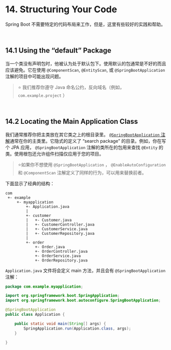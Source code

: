 # 14. Structuring Your Code

Spring Boot 不需要特定的代码布局来工作，但是，这里有些较好的实践和帮助。

<br>

## 14.1 Using the “default” Package

当一个类没有声明包时，他被认为处于默认包下。使用默认的包通常是不好的而且应该避免。它在使用 `@ComponentScan`, `@EntityScan`, 或 `@SpringBootApplication` 注解的项目中可能出现问题。
>:star: 我们推荐你遵守 Java 命名公约，反向域名（例如，`com.example.project` ）

<br>

## 14.2 Locating the Main Application Class

我们通常推荐你把主类放在其它类之上的根目录里。 [`@SpringBootApplication` 注解](https://docs.spring.io/spring-boot/docs/2.0.2.RELEASE/reference/htmlsingle/#using-boot-using-springbootapplication-annotation)通常在你的主类里。它隐式的定义了 “search package” 的目录。例如，你在写个 JPA 应用， `@SpringBootApplication` 注解的类所在的包用来查找 `@Entity` 的类。使用根包还允许组件扫描仅应用于您的项目。
>:star:如果你不想使用 `@SpringBootApplication` ， `@EnableAutoConfiguration` 和 `@ComponentScan` 注解定义了同样的行为，可以用来替换前者。

下面显示了经典的结构：
```
com
 +- example
     +- myapplication
         +- Application.java
         |
         +- customer
         |   +- Customer.java
         |   +- CustomerController.java
         |   +- CustomerService.java
         |   +- CustomerRepository.java
         |
         +- order
             +- Order.java
             +- OrderController.java
             +- OrderService.java
             +- OrderRepository.java
```
`Application.java` 文件将会定义 main 方法，并且会有 `@SpringBootApplication` 注解：
```java
package com.example.myapplication;

import org.springframework.boot.SpringApplication;
import org.springframework.boot.autoconfigure.SpringBootApplication;

@SpringBootApplication
public class Application {

	public static void main(String[] args) {
		SpringApplication.run(Application.class, args);
	}

}
```